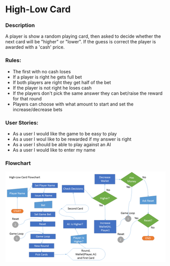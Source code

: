 #  High-Low Card

### Description

A player is show a random playing card, then asked to decide whether the next card will be "higher" or "lower". If the guess is correct the player is awarded with a 'cash' price.

### Rules:
  * The first with no cash loses
  * If a player is right he gets full bet
  * If both players are right they get half of the bet
  * If the player is not right he loses cash
  * If the players don't pick the same answer they can bet/raise the reward for that round
  * Players can choose with what amount to start and set the increase/decrease bets

### User Stories:
  * As a user I would like the game to be easy to play
  * As a user I woul like to be rewarded if my answer is right
  * As a user I should be able to play against an AI
  * As a user I would like to enter my name
 
 ### Flowchart
  ![Flowchart](https://github.com/codrin-axinte/High-Low-Card/blob/master/High-LowCardFlowchart.png)
